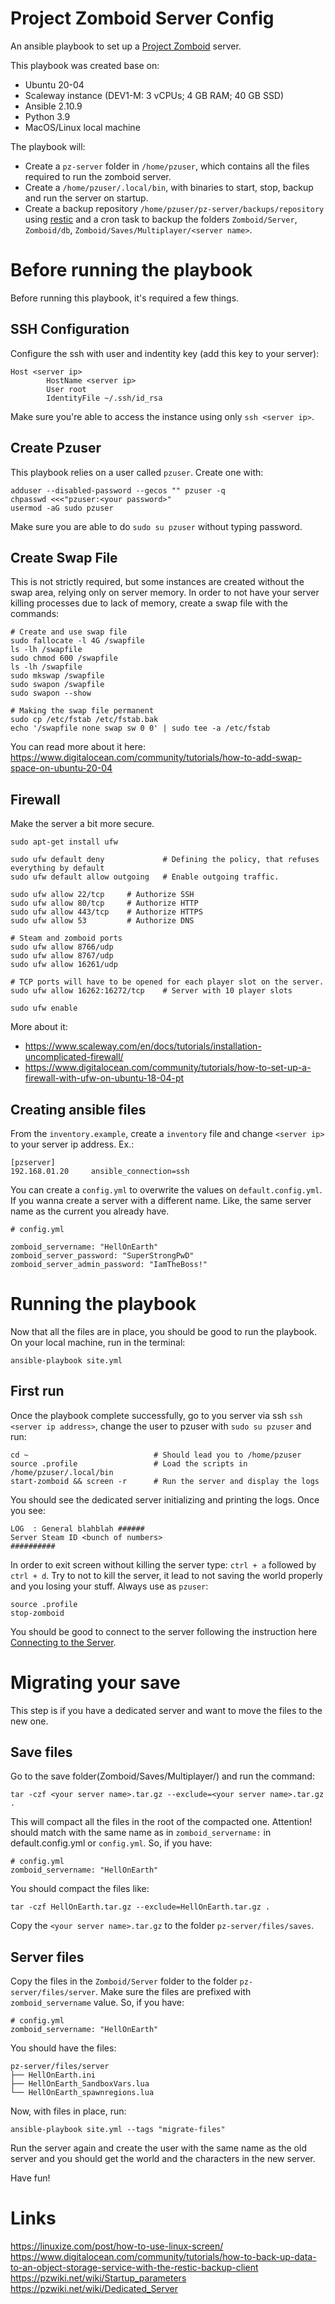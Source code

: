 # Project Zomboid Server Config
An ansible playbook to set up a [Project Zomboid](https://store.steampowered.com/app/108600/Project_Zomboid/) server.

This playbook was created base on:
- Ubuntu 20-04
- Scaleway instance (DEV1-M: 3 vCPUs; 4 GB RAM; 40 GB SSD)
- Ansible 2.10.9
- Python 3.9
- MacOS/Linux local machine

The playbook will:
- Create a `pz-server` folder in `/home/pzuser`, which contains all the files required to run the zomboid server.
- Create a `/home/pzuser/.local/bin`, with binaries to start, stop, backup and run the server on startup.
- Create a backup repository `/home/pzuser/pz-server/backups/repository` using [restic](https://restic.readthedocs.io/en/stable/)
and a cron task to backup the folders `Zomboid/Server`, `Zomboid/db`, `Zomboid/Saves/Multiplayer/<server name>`.

# Before running the playbook
Before running this playbook, it's required a few things.

## SSH Configuration
Configure the ssh with user and indentity key (add this key to your server):
```
Host <server ip>
        HostName <server ip>
        User root
        IdentityFile ~/.ssh/id_rsa
```

Make sure you're able to access the instance using only `ssh <server ip>`.

## Create Pzuser
This playbook relies on a user called `pzuser`. Create one with:
```
adduser --disabled-password --gecos "" pzuser -q
chpasswd <<<"pzuser:<your password>"
usermod -aG sudo pzuser
```

Make sure you are able to do `sudo su pzuser` without typing password.

## Create Swap File
This is not strictly required, but some instances are created without the swap area, relying only on server memory.
In order to not have your server killing processes due to lack of memory, create a swap file with the commands:

```
# Create and use swap file
sudo fallocate -l 4G /swapfile
ls -lh /swapfile
sudo chmod 600 /swapfile
ls -lh /swapfile
sudo mkswap /swapfile
sudo swapon /swapfile
sudo swapon --show

# Making the swap file permanent
sudo cp /etc/fstab /etc/fstab.bak
echo '/swapfile none swap sw 0 0' | sudo tee -a /etc/fstab
```
You can read more about it here: https://www.digitalocean.com/community/tutorials/how-to-add-swap-space-on-ubuntu-20-04

## Firewall
Make the server a bit more secure.
```
sudo apt-get install ufw

sudo ufw default deny             # Defining the policy, that refuses everything by default
sudo ufw default allow outgoing   # Enable outgoing traffic.

sudo ufw allow 22/tcp     # Authorize SSH
sudo ufw allow 80/tcp     # Authorize HTTP
sudo ufw allow 443/tcp    # Authorize HTTPS
sudo ufw allow 53         # Authorize DNS

# Steam and zomboid ports
sudo ufw allow 8766/udp
sudo ufw allow 8767/udp
sudo ufw allow 16261/udp

# TCP ports will have to be opened for each player slot on the server.
sudo ufw allow 16262:16272/tcp    # Server with 10 player slots

sudo ufw enable
```

More about it:
- https://www.scaleway.com/en/docs/tutorials/installation-uncomplicated-firewall/
- https://www.digitalocean.com/community/tutorials/how-to-set-up-a-firewall-with-ufw-on-ubuntu-18-04-pt

## Creating ansible files
From the `inventory.example`, create a `inventory` file and change `<server ip>` to your server ip address. Ex.:
```
[pzserver]
192.168.01.20     ansible_connection=ssh
```

You can create a `config.yml` to overwrite the values on `default.config.yml`. If you wanna create a server with a different name. Like, the same server name as the current you already have.
```
# config.yml

zomboid_servername: "HellOnEarth"
zomboid_server_password: "SuperStrongPwD"
zomboid_server_admin_password: "IamTheBoss!"
```

# Running the playbook
Now that all the files are in place, you should be good to run the playbook. On your local machine, run in the terminal:
```
ansible-playbook site.yml
```

## First run
Once the playbook complete successfully, go to you server via ssh `ssh <server ip address>`, change the user to pzuser with `sudo su pzuser` and run:
```
cd ~                            # Should lead you to /home/pzuser
source .profile                 # Load the scripts in /home/pzuser/.local/bin
start-zomboid && screen -r      # Run the server and display the logs
```
You should see the dedicated server initializing and printing the logs. Once you see:
```
LOG  : General blahblah ######
Server Steam ID <bunch of numbers>
##########
```
In order to exit screen without killing the server type: `ctrl + a` followed by `ctrl + d`.
Try to not to kill the server, it lead to not saving the world properly and you losing your stuff. Always use as `pzuser`:
```
source .profile
stop-zomboid
```
You should be good to connect to the server following the instruction here [Connecting to the Server](https://pzwiki.net/wiki/Dedicated_Server#Connecting_to_the_Server).

# Migrating your save
This step is if you have a dedicated server and want to move the files to the new one.

## Save files
Go to the save folder(Zomboid/Saves/Multiplayer/<your server name>) and run the command:
```
tar -czf <your server name>.tar.gz --exclude=<your server name>.tar.gz .
```
This will compact all the files in the root of the compacted one.
Attention! <your server name> should match with the same name as in `zomboid_servername:` in default.config.yml or `config.yml`.
So, if you have:
```
# config.yml
zomboid_servername: "HellOnEarth"
```
You should compact the files like:
```
tar -czf HellOnEarth.tar.gz --exclude=HellOnEarth.tar.gz .
```

Copy the `<your server name>.tar.gz` to the folder `pz-server/files/saves`.

## Server files
Copy the files in the `Zomboid/Server` folder to the folder `pz-server/files/server`. Make sure the files are prefixed with `zomboid_servername` value.
So, if you have:
```
# config.yml
zomboid_servername: "HellOnEarth"
```
You should have the files:
```
pz-server/files/server
├── HellOnEarth.ini
├── HellOnEarth_SandboxVars.lua
└── HellOnEarth_spawnregions.lua
```

Now, with files in place, run:
```
ansible-playbook site.yml --tags "migrate-files"
```

Run the server again and create the user with the same name as the old server and you should get the world and the characters in the new server.


Have fun!

# Links
https://linuxize.com/post/how-to-use-linux-screen/
https://www.digitalocean.com/community/tutorials/how-to-back-up-data-to-an-object-storage-service-with-the-restic-backup-client
https://pzwiki.net/wiki/Startup_parameters
https://pzwiki.net/wiki/Dedicated_Server
